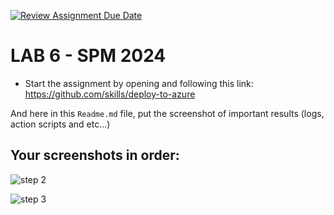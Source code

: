 [![Review Assignment Due Date](https://classroom.github.com/assets/deadline-readme-button-22041afd0340ce965d47ae6ef1cefeee28c7c493a6346c4f15d667ab976d596c.svg)](https://classroom.github.com/a/BcziKx-G)
# LAB 6 - SPM 2024

* Start the assignment by opening and following this link: https://github.com/skills/deploy-to-azure 

And here in this `Readme.md` file, put the screenshot of important results (logs, action scripts and etc...)

## Your screenshots in order:
![step 2](https://github.com/user-attachments/assets/d9e33806-ae04-461c-bf5e-d5dbb7f89e67)


![step 3 ](https://github.com/user-attachments/assets/80826c02-9966-473b-952c-39bf59f53454)
